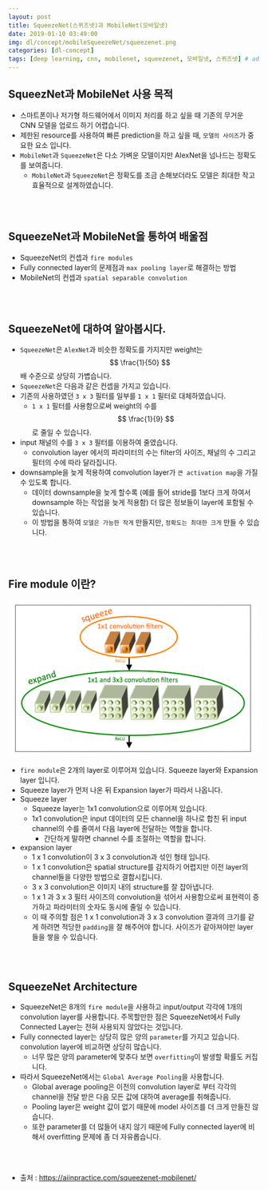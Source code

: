 ```yaml
---
layout: post
title: SqueezeNet(스퀴즈넷)과 MobileNet(모바일넷)
date: 2019-01-10 03:49:00
img: dl/concept/mobileSqueezeNet/squeezenet.png
categories: [dl-concept] 
tags: [deep learning, cnn, mobilenet, squeezenet, 모바일넷, 스퀴즈넷] # add tag
---
```


## SqueezNet과 MobileNet 사용 목적

+ 스마트폰이나 저가형 하드웨어에서 이미지 처리를 하고 싶을 때 기존의 무거운 CNN 모델을 업로드 하기 어렵습니다.
+ 제한된 resource를 사용하여 빠른 prediction을 하고 싶을 때, `모델의 사이즈`가 중요한 요소 입니다.
+ `MobileNet`과 `SqueezeNet`은 다소 가벼운 모델이지만 AlexNet을 넘나드는 정확도를 보여줍니다.
	+ `MobileNet`과 `SqueezeNet`은 정확도를 조금 손해보더라도 모델은 최대한 작고 효율적으로 설계하였습니다.

<br><br>

## SqueezeNet과 MobileNet을 통하여 배울점

+ SqueezeNet의 컨셉과 `fire modules`
+ Fully connected layer의 문제점과 `max pooling layer`로 해결하는 방법
+ MobileNet의 컨셉과 `spatial separable convolution`

<br><br>

## SqueezeNet에 대하여 알아봅시다.

+ `SqueezeNet`은 `AlexNet`과 비슷한 정확도를 가지지만 weight는 $$ \frac{1}{50} $$배 수준으로 상당히 가볍습니다.
+ `SqueezeNet`은 다음과 같은 컨셉을 가지고 있습니다.
+ 기존의 사용하였던 `3 x 3` 필터를 일부를 `1 x 1` 필터로 대체하였습니다. 
	+ `1 x 1` 필터를 사용함으로써 weight의 수를 $$ \frac{1}{9} $$로 줄일 수 있습니다.
+ input 채널의 수를 `3 x 3` 필터를 이용하여 줄였습니다.
	+ convolution layer 에서의 파라미터의 수는 filter의 사이즈, 채널의 수 그리고 필터의 수에 따라 달라집니다.
+ downsample을 늦게 적용하여 convolution layer가 `큰 activation map`을 가질 수 있도록 합니다.     
	+ 데이터 downsample을 늦게 할수록 (예를 들어 stride를 1보다 크게 하여서 downsample 하는 작업을 늦게 적용함) 더 많은 정보들이 layer에 포함될 수 있습니다.
	+ 이 방법을 통하여 `모델은 가능한 작게` 만들지만, `정확도는 최대한 크게` 만들 수 있습니다.
		
<br><br>

## Fire module 이란?

<img src="../assets/img/dl/concept/mobileSqueezeNet/squeezenet.png" alt="Drawing" style="width: 500px;"/>

<br>

+ `fire module`은 2개의 layer로 이루어져 있습니다. Squeeze layer와 Expansion layer 입니다.
+ Squeeze layer가 먼저 나온 뒤 Expansion layer가 따라서 나옵니다.
+ Squeeze layer
	+ Squeeze layer는 1x1 convolution으로 이루어져 있습니다.
	+ 1x1 convolution은 input 데이터의 모든 channel을 하나로 합친 뒤 input channel의 수를 줄여서 다음 layer에 전달하는 역할을 합니다.
		+ 간단하게 말하면 channel 수를 조절하는 역할을 합니다.		
+ expansion layer
	+ 1 x 1 convolution이 3 x 3 convolution과 섞인 형태 입니다. 
	+ 1 x 1 convolution은 spatial structure를 감지하기 어렵지만 이전 layer의 channel들을 다양한 방법으로 결합시킵니다.
	+ 3 x 3 convolution은 이미지 내의 structure를 잘 잡아냅니다.
	+ 1 x 1 과 3 x 3 필터 사이즈의 convolution을 섞어서 사용함으로써 표현력이 증가하고 파라미터의 숫자도 동시에 줄일 수 있습니다.
	+ 이 때 주의할 점은 1 x 1 convolution과 3 x 3 convolution 결과의 크기를 같게 하려면 적당한 `padding`을 잘 해주어야 합니다. 사이즈가 같아져야만 layer들을 쌓을 수 있습니다.
	
<br><br>

## SqueezeNet Architecture

+ SqueezeNet은 8개의 `fire module`을 사용하고 input/output 각각에 1개의 convolution layer를 사용합니다. 주목할만한 점은 SqueezeNet에서 Fully Connected Layer는 전혀 사용되지 않았다는 것입니다.
+ Fully connected layer는 상당히 많은 양의 `parameter`를 가지고 있습니다. convolution layer에 비교하면 상당히 많습니다.
	+ 너무 많은 양의 parameter에 맞추다 보면 `overfitting`이 발생할 확률도 커집니다. 
+ 따라서 SqueezeNet에서는 `Global Average Pooling`을 사용합니다.
	+ Global average pooling은 이전의 convolution layer로 부터 각각의 channel을 전달 받은 다음 모든 값에 대하여 average를 취해줍니다.
	+ Pooling layer은 weight 값이 없기 때문에 model 사이즈를 더 크게 만들진 않습니다.
	+ 또한 parameter를 더 많들어 내지 않기 때문에 Fully connected layer에 비해서 overfitting 문제에 좀 더 자유롭습니다.



<br><br>






+ 출처 : https://aiinpractice.com/squeezenet-mobilenet/
